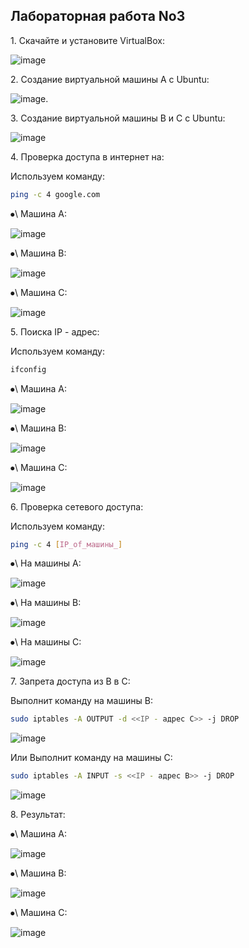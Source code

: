 ## Лабораторная работа No3

1\. Скачайте и установите VirtualBox:

![image](https://github.com/haha523/lab_3.linux/blob/eb413558a19fa99f14d64e95878da6451d4f7ecb/png%20for%20lab%203/h%C3%ACnh%20c%E1%BB%A7a%20app.png)

2\. Создание виртуальной машины A с Ubuntu:

![image](https://github.com/haha523/lab_3.linux/blob/d8e4d9d7ab8b79fab9d48707a8310e55ac5df978/png%20for%20lab%203/m%C3%A1y%20A.png).

3\. Создание виртуальной машины B и C с Ubuntu:

![image](https://github.com/haha523/lab_3.linux/blob/d8e4d9d7ab8b79fab9d48707a8310e55ac5df978/png%20for%20lab%203/giao%20di%E1%BB%87n%20c%E1%BA%A3%203%20m%C3%A1y.png)

4\. Проверка доступа в интернет на:

Используем команду: 

```bash
ping -c 4 google.com 
```

⦁\ Машина А:

![image](https://github.com/haha523/lab_3.linux/blob/d8e4d9d7ab8b79fab9d48707a8310e55ac5df978/png%20for%20lab%203/th%E1%BB%AD%20m%E1%BA%A1ng%20m%C3%A1y%20A.png)

⦁\ Машина B:

![image](https://github.com/haha523/lab_3.linux/blob/d8e4d9d7ab8b79fab9d48707a8310e55ac5df978/png%20for%20lab%203/th%E1%BB%AD%20m%E1%BA%A1ng%20m%C3%A1y%20B.png)

⦁\ Машина C:

![image](https://github.com/haha523/lab_3.linux/blob/d8e4d9d7ab8b79fab9d48707a8310e55ac5df978/png%20for%20lab%203/th%E1%BB%AD%20m%E1%BA%A1ng%20m%C3%A1y%20C.png)

5\. Поиска IP - адрес:

Используем команду: 
```bash
ifconfig
```

⦁\ Машина А:

![image](https://github.com/haha523/lab_3.linux/blob/d8e4d9d7ab8b79fab9d48707a8310e55ac5df978/png%20for%20lab%203/ip%20m%C3%A1y%20A.png)


⦁\ Машина B:

![image](https://github.com/haha523/lab_3.linux/blob/d8e4d9d7ab8b79fab9d48707a8310e55ac5df978/png%20for%20lab%203/ip%20m%C3%A1y%20B.png)

⦁\ Машина C:

![image](https://github.com/haha523/lab_3.linux/blob/d8e4d9d7ab8b79fab9d48707a8310e55ac5df978/png%20for%20lab%203/ip%20m%C3%A1y%20C%20(a).png)

6\. Проверка сетевого доступа:

Используем команду: 
```bash
ping -c 4 [IP_of_машины_]
```

⦁\ На машины А:

![image](https://github.com/haha523/lab_3.linux/blob/d8e4d9d7ab8b79fab9d48707a8310e55ac5df978/png%20for%20lab%203/k%E1%BA%BFt%20n%E1%BB%91i%20ip%20tr%C3%AAn%20m%C3%A1y%20A.png)

⦁\ На машины B:

![image](https://github.com/haha523/lab_3.linux/blob/d8e4d9d7ab8b79fab9d48707a8310e55ac5df978/png%20for%20lab%203/k%E1%BA%BFt%20n%E1%BB%91i%20ip%20tr%C3%AAn%20m%C3%A1y%20B.png)

⦁\ На машины C:

![image](https://github.com/haha523/lab_3.linux/blob/d8e4d9d7ab8b79fab9d48707a8310e55ac5df978/png%20for%20lab%203/k%E1%BA%BFt%20n%E1%BB%91i%20ip%20tr%C3%AAn%20m%C3%A1y%20C.png)

7\. Запрета доступа из B в C:

Выполнит команду на машины В:
```bash 
sudo iptables -A OUTPUT -d <<IP - адрес С>> -j DROP
```
![image](https://github.com/haha523/lab_3.linux/blob/d8e4d9d7ab8b79fab9d48707a8310e55ac5df978/png%20for%20lab%203/ch%E1%BA%B7n%20k%E1%BA%BFt%20n%E1%BB%91i%20tr%C3%AAn%20m%C3%A1y%20B.png)

Или Выполнит команду на машины C: 
```bash 
sudo iptables -A INPUT -s <<IP - адрес B>> -j DROP
```
![image](https://github.com/haha523/lab_3.linux/blob/d8e4d9d7ab8b79fab9d48707a8310e55ac5df978/png%20for%20lab%203/ch%E1%BA%B7n%20k%E1%BA%BFt%20n%E1%BB%91i%20tr%C3%AAn%20m%C3%A1y%20C.png)

8\. Результат:

⦁\ Машина А:

![image](https://github.com/haha523/lab_3.linux/blob/d8e4d9d7ab8b79fab9d48707a8310e55ac5df978/png%20for%20lab%203/k%E1%BA%BFt%20qu%E1%BA%A3%20k%E1%BA%BFt%20n%E1%BB%91i%20tr%C3%AAn%20m%C3%A1y%20A.png)

⦁\ Машина B:

![image](https://github.com/haha523/lab_3.linux/blob/d8e4d9d7ab8b79fab9d48707a8310e55ac5df978/png%20for%20lab%203/k%E1%BA%BFt%20qu%E1%BA%A3%20k%E1%BA%BFt%20n%E1%BB%91i%20tr%C3%AAn%20m%C3%A1y%20B.png)

⦁\ Машина C:

![image](https://github.com/haha523/lab_3.linux/blob/d8e4d9d7ab8b79fab9d48707a8310e55ac5df978/png%20for%20lab%203/k%E1%BA%BFt%20qu%E1%BA%A3%20k%E1%BA%BFt%20n%E1%BB%91i%20tr%C3%AAn%20m%C3%A1y%20C.png)
































